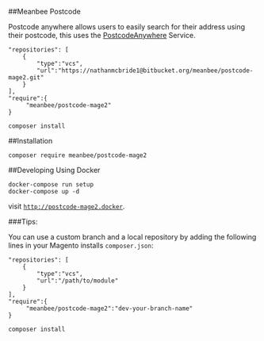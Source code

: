 ##Meanbee Postcode

Postcode anywhere allows users to easily search for their address using their postcode, this uses the [PostcodeAnywhere](http://www.postcodeanywhere.co.uk/) Service.

    "repositories": [
        {
            "type":"vcs",
            "url":"https://nathanmcbride1@bitbucket.org/meanbee/postcode-mage2.git"
        }
    ],
    "require":{
         "meanbee/postcode-mage2"
    }

    composer install

##Installation

    composer require meanbee/postcode-mage2

##Developing Using Docker

    docker-compose run setup
    docker-compose up -d

visit [`http://postcode-mage2.docker`](http://postcode-mage2.docker).

###Tips:

You can use a custom branch and a local repository by adding the following lines in your Magento installs `composer.json`:

    "repositories": [
        {
            "type":"vcs",
            "url":"/path/to/module"
        }
    ],
    "require":{
         "meanbee/postcode-mage2":"dev-your-branch-name"
    }

    composer install
    
    
